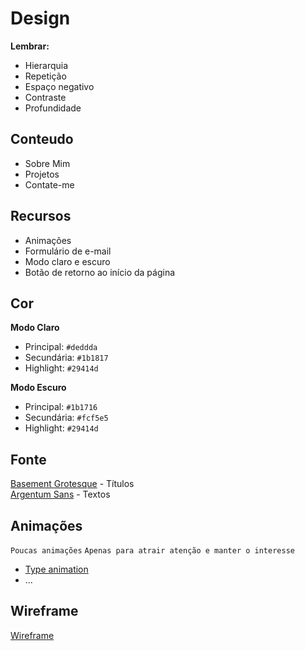 # Design

**Lembrar:**
- Hierarquia
- Repetição
- Espaço negativo
- Contraste
- Profundidade

## Conteudo

* Sobre Mim
* Projetos
* Contate-me

## Recursos

* Animações
* Formulário de e-mail
* Modo claro e escuro
* Botão de retorno ao início da página

## Cor
**Modo Claro**
* Principal: `#deddda`
* Secundária: `#1b1817`
* Highlight: `#29414d`

**Modo Escuro**
* Principal: `#1b1716`
* Secundária: `#fcf5e5`
* Highlight: `#29414d`

## Fonte

[Basement Grotesque](https://fontesk.com/basement-grotesque-font/) - Títulos
<br>
[Argentum Sans](https://www.1001fonts.com/argentum-sans-font.html) - Textos

## Animações

`Poucas animações`
`Apenas para atrair atenção e manter o interesse`

* [Type animation](https://www.codesdope.com/blog/article/12-creative-css-and-javascript-text-typing-animati/)
* ...

## Wireframe

[Wireframe](https://wireframe.cc/Ov2a4C)

